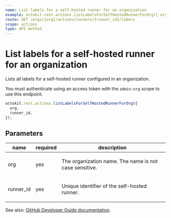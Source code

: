 ```yaml
---
name: List labels for a self-hosted runner for an organization
example: octokit.rest.actions.listLabelsForSelfHostedRunnerForOrg({ org, runner_id })
route: GET /orgs/{org}/actions/runners/{runner_id}/labels
scope: actions
type: API method
---
```


# List labels for a self-hosted runner for an organization

Lists all labels for a self-hosted runner configured in an organization.

You must authenticate using an access token with the `admin:org` scope to use this endpoint.

```js
octokit.rest.actions.listLabelsForSelfHostedRunnerForOrg({
  org,
  runner_id,
});
```

## Parameters

<table>
  <thead>
    <tr>
      <th>name</th>
      <th>required</th>
      <th>description</th>
    </tr>
  </thead>
  <tbody>
    <tr><td>org</td><td>yes</td><td>

The organization name. The name is not case sensitive.

</td></tr>
<tr><td>runner_id</td><td>yes</td><td>

Unique identifier of the self-hosted runner.

</td></tr>
  </tbody>
</table>

See also: [GitHub Developer Guide documentation](https://docs.github.com/rest/reference/actions#list-labels-for-a-self-hosted-runner-for-an-organization).
